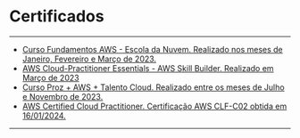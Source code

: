# Certificados
***

<ul>
<li><a href="https://escoladanuvem.org/curso-aws-fundamentos/" target="_blank" rel="noopener noreferrer"> Curso Fundamentos AWS - Escola da Nuvem. Realizado nos meses de Janeiro, Fevereiro e Março de 2023.</a></li>

<li><a href="https://explore.skillbuilder.aws/learn/course/external/view/elearning/8287/AWS-Cloud-Practitioner-Essentials-Portuguese-" target="_blank" rel="noopener noreferrer"> AWS Cloud-Practitioner Essentials - AWS Skill Builder. Realizado em Março de 2023</a></li>

<li><a href="https://pages.prozeducacao.com.br/lp-proz-tecnologia-talento-cloud/" target="_blank" rel="noopener noreferrer"> Curso Proz + AWS + Talento Cloud. Realizado entre os meses de Julho e Novembro de 2023.</a></li>

<li><a href="https://www.credly.com/badges/0411a96a-0479-4d92-b903-615827adb2d6/public_url" target="_blank" rel="noopener noreferrer"> 
AWS Certified Cloud Practitioner. Certificação AWS CLF-C02 obtida em 16/01/2024.</a></li>
</ul>

***
